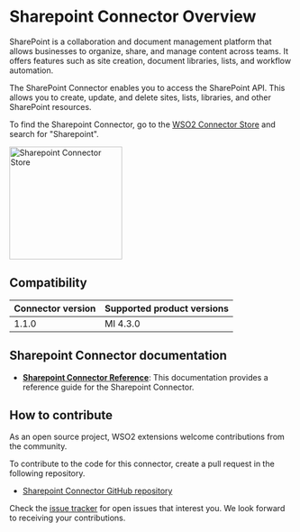 # Sharepoint Connector Overview

SharePoint is a collaboration and document management platform that allows businesses to organize, share, and manage content across teams. It offers features such as site creation, document libraries, lists, and workflow automation.

The SharePoint Connector enables you to access the SharePoint API. This allows you to create, update, and delete sites, lists, libraries, and other SharePoint resources.

To find the Sharepoint Connector, go to the [WSO2 Connector Store](https://store.wso2.com) and search for "Sharepoint".

<img src="{{base_path}}/assets/img/integrate/connectors/sharepoint-store.png" title="Sharepoint Connector Store" width="200" alt="Sharepoint Connector Store"/>

## Compatibility

| Connector version | Supported product versions |
|-------------------|-------------|
| 1.1.0             | MI 4.3.0 |

## Sharepoint Connector documentation

* **[Sharepoint Connector Reference]({{base_path}}/reference/connectors/sharepoint-connector/sharepoint-configuration/)**: This documentation provides a reference guide for the Sharepoint Connector.

## How to contribute

As an open source project, WSO2 extensions welcome contributions from the community. 

To contribute to the code for this connector, create a pull request in the following repository. 

* [Sharepoint Connector GitHub repository](https://github.com/wso2-extensions/esb-connector-sharepoint)

Check the [issue tracker](https://github.com/wso2/micro-integrator/issues) for open issues that interest you. We look forward to receiving your contributions.
